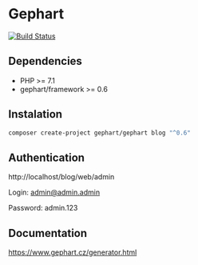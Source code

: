Gephart
===

[![Build Status](https://travis-ci.org/gephart/gephart.svg?branch=master)](https://travis-ci.org/gephart/gephart)

Dependencies
---
 - PHP >= 7.1
 - gephart/framework >= 0.6

Instalation
---

```bash
composer create-project gephart/gephart blog "^0.6"
```

Authentication
---

http://localhost/blog/web/admin

Login: admin@admin.admin

Password: admin.123

Documentation
---

https://www.gephart.cz/generator.html

